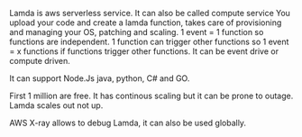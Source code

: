 Lamda is aws serverless service. It can also be called compute service
You upload your code and create a lamda function, takes care of provisioning and managing your OS, patching and scaling.
1 event = 1 function so functions are independent. 
1 function can trigger other functions so 1 event = x functions if functions trigger other functions.
It can be event drive or compute driven.

It can support Node.Js java, python, C# and GO.

First 1 million are free. It has continous scaling but it can be prone to outage. Lamda scales out not up.

AWS X-ray allows to debug Lamda, it can also be used globally.